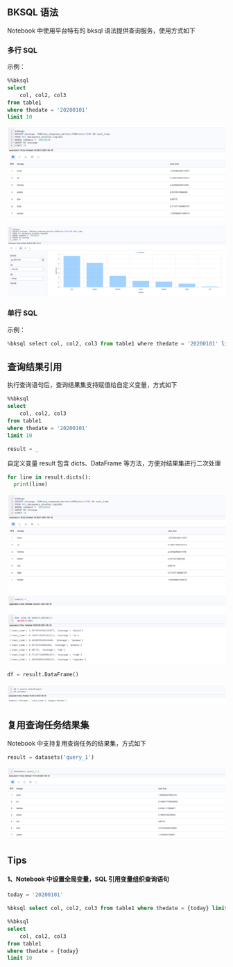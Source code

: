 ## BKSQL 语法

Notebook 中使用平台特有的 bksql 语法提供查询服务，使用方式如下

### 多行 SQL

示例：

```sql
%%bksql
select 
	col, col2, col3
from table1
where thedate = '20200101'
limit 10
```

![](../../../assets/datalab/notebook/bksql/datalab_bksql_query.png)

![](../../../assets/datalab/notebook/bksql/datalab_result_chart.png)

### 单行 SQL

示例：

```python
%bksql select col, col2, col3 from table1 where thedate = '20200101' limit 10
```

## 查询结果引用

执行查询语句后，查询结果集支持赋值给自定义变量，方式如下

```sql
%%bksql
select 
	col, col2, col3
from table1
where thedate = '20200101'
limit 10
```

```python
result = _
```

自定义变量 result 包含 dicts、DataFrame 等方法，方便对结果集进行二次处理

```python
for line in result.dicts():
  print(line)
```

![](../../../assets/datalab/notebook/bksql/datalab_result_dicts.png)

```python
df = result.DataFrame()
```

![](../../../assets/datalab/notebook/bksql/datalab_result_dataframe.png)



## 复用查询任务结果集

Notebook 中支持复用查询任务的结果集，方式如下

```python
result = datasets('query_1')
```

![](../../../assets/datalab/notebook/bksql/datalab_query_result.png)

## Tips

#### 1、Notebook 中设置全局变量，SQL 引用变量组织查询语句

```python
today = '20200101'
```

```sql
%bksql select col, col2, col3 from table1 where thedate = {today} limit 10
```

```sql
%%bksql
select 
	col, col2, col3
from table1
where thedate = {today}
limit 10
```
